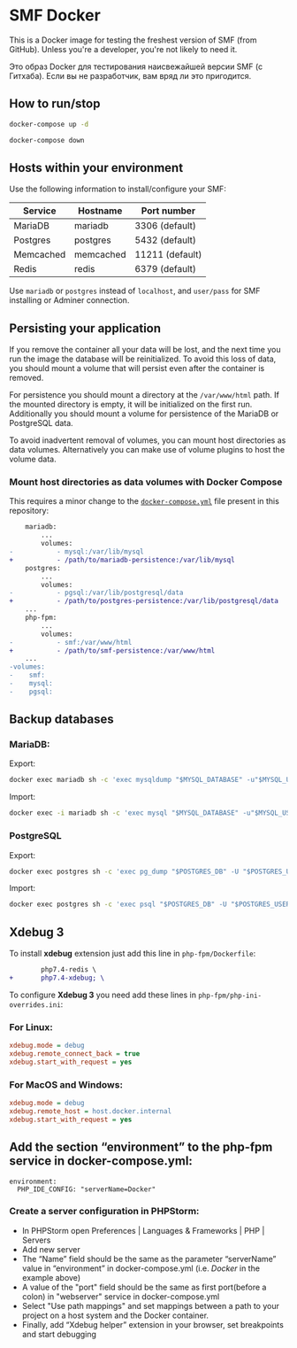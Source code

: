 # SMF Docker

This is a Docker image for testing the freshest version of SMF (from GitHub). Unless you're a developer, you're not likely to need it.

Это образ Docker для тестирования наисвежайшей версии SMF (с Гитхаба). Если вы не разработчик, вам вряд ли это пригодится.

## How to run/stop

```sh
docker-compose up -d
```
```sh
docker-compose down
```

## Hosts within your environment

Use the following information to install/configure your SMF:

Service|Hostname|Port number
------|---------|-----------
MariaDB|mariadb|3306 (default)
Postgres|postgres|5432 (default)
Memcached|memcached|11211 (default)
Redis|redis|6379 (default)

Use `mariadb` or `postgres` instead of `localhost`, and `user/pass` for SMF installing or Adminer connection.

## Persisting your application

If you remove the container all your data will be lost, and the next time you run the image the database will be reinitialized. To avoid this loss of data, you should mount a volume that will persist even after the container is removed.

For persistence you should mount a directory at the `/var/www/html` path. If the mounted directory is empty, it will be initialized on the first run. Additionally you should mount a volume for persistence of the MariaDB or PostgreSQL data.

To avoid inadvertent removal of volumes, you can mount host directories as data volumes. Alternatively you can make use of volume plugins to host the volume data.

### Mount host directories as data volumes with Docker Compose

This requires a minor change to the [`docker-compose.yml`](https://github.com/dragomano/SMF-Docker/blob/main/docker-compose.yml) file present in this repository:

```diff
    mariadb:
        ...
        volumes:
-           - mysql:/var/lib/mysql
+           - /path/to/mariadb-persistence:/var/lib/mysql
    postgres:
        ...
        volumes:
-           - pgsql:/var/lib/postgresql/data
+           - /path/to/postgres-persistence:/var/lib/postgresql/data
    ...
    php-fpm:
        ...
        volumes:
-           - smf:/var/www/html
+           - /path/to/smf-persistence:/var/www/html
    ...
-volumes:
-    smf:
-    mysql:
-    pgsql:
```

## Backup databases

### MariaDB:

Export:

```sh
docker exec mariadb sh -c 'exec mysqldump "$MYSQL_DATABASE" -u"$MYSQL_USER" -p"$MYSQL_PASSWORD"' > mysql_databases.sql
```

Import:

```sh Import
docker exec -i mariadb sh -c 'exec mysql "$MYSQL_DATABASE" -u"$MYSQL_USER" -p"$MYSQL_PASSWORD"' < mysql_databases.sql
```

### PostgreSQL

Export:

```sh
docker exec postgres sh -c 'exec pg_dump "$POSTGRES_DB" -U "$POSTGRES_USER"' > pgsql_databases.sql
```

Import:

```sh
docker exec postgres sh -c 'exec psql "$POSTGRES_DB" -U "$POSTGRES_USER"' < pgsql_databases.sql
```

## Xdebug 3

To install **xdebug** extension just add this line in `php-fpm/Dockerfile`:

```diff
        php7.4-redis \
+       php7.4-xdebug; \
```

To configure **Xdebug 3** you need add these lines in `php-fpm/php-ini-overrides.ini`:

### For Linux:

```ini
xdebug.mode = debug
xdebug.remote_connect_back = true
xdebug.start_with_request = yes
```

### For MacOS and Windows:

```ini
xdebug.mode = debug
xdebug.remote_host = host.docker.internal
xdebug.start_with_request = yes
```

## Add the section “environment” to the php-fpm service in docker-compose.yml:

```
environment:
  PHP_IDE_CONFIG: "serverName=Docker"
```

### Create a server configuration in PHPStorm:

* In PHPStorm open Preferences | Languages & Frameworks | PHP | Servers
* Add new server
* The “Name” field should be the same as the parameter “serverName” value in “environment” in docker-compose.yml (i.e. *Docker* in the example above)
* A value of the "port" field should be the same as first port(before a colon) in "webserver" service in docker-compose.yml
* Select "Use path mappings" and set mappings between a path to your project on a host system and the Docker container.
* Finally, add “Xdebug helper” extension in your browser, set breakpoints and start debugging
